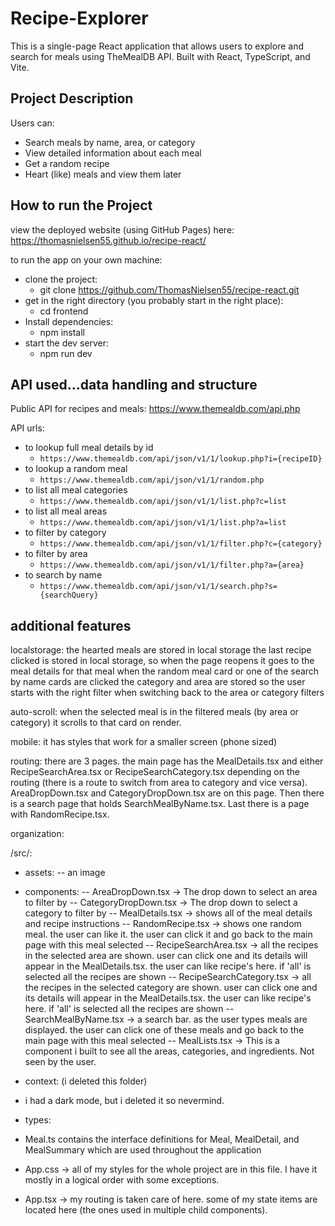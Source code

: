 # Recipe-Explorer

This is a single-page React application that allows users to explore and search for meals using TheMealDB API. Built with React, TypeScript, and Vite.

## Project Description

Users can:

- Search meals by name, area, or category
- View detailed information about each meal
- Get a random recipe
- Heart (like) meals and view them later

## How to run the Project

view the deployed website (using GitHub Pages) here:
https://thomasnielsen55.github.io/recipe-react/

to run the app on your own machine:

- clone the project:
  - git clone https://github.com/ThomasNielsen55/recipe-react.git
- get in the right directory (you probably start in the right place):
  - cd frontend
- Install dependencies:
  - npm install
- start the dev server:
  - npm run dev

## API used...data handling and structure

Public API for recipes and meals:
https://www.themealdb.com/api.php

API urls:

- to lookup full meal details by id
  - `https://www.themealdb.com/api/json/v1/1/lookup.php?i={recipeID}`
- to lookup a random meal
  - `https://www.themealdb.com/api/json/v1/1/random.php`
- to list all meal categories
  - `https://www.themealdb.com/api/json/v1/1/list.php?c=list`
- to list all meal areas
  - `https://www.themealdb.com/api/json/v1/1/list.php?a=list`
- to filter by category
  - `https://www.themealdb.com/api/json/v1/1/filter.php?c={category}`
- to filter by area
  - `https://www.themealdb.com/api/json/v1/1/filter.php?a={area}`
- to search by name
  - `https://www.themealdb.com/api/json/v1/1/search.php?s={searchQuery}`

## additional features

localstorage:
the hearted meals are stored in local storage
the last recipe clicked is stored in local storage, so when the page reopens it goes to the meal details for that meal
when the random meal card or one of the search by name cards are clicked the category and area are stored so the user starts with the right filter when switching back to the area or category filters

auto-scroll:
when the selected meal is in the filtered meals (by area or category) it scrolls to that card on render.

mobile:
it has styles that work for a smaller screen (phone sized)

routing:
there are 3 pages. the main page has the MealDetails.tsx and either RecipeSearchArea.tsx or RecipeSearchCategory.tsx depending on the routing (there is a route to switch from area to category and vice versa). AreaDropDown.tsx and CategoryDropDown.tsx are on this page. Then there is a search page that holds SearchMealByName.tsx. Last there is a page with RandomRecipe.tsx.

organization:

/src/:

- assets:
  -- an image

- components:
  -- AreaDropDown.tsx -> The drop down to select an area to filter by
  -- CategoryDropDown.tsx -> The drop down to select a category to filter by
  -- MealDetails.tsx -> shows all of the meal details and recipe instructions
  -- RandomRecipe.tsx -> shows one random meal. the user can like it. the user can click it and go back to the main page with this meal selected
  -- RecipeSearchArea.tsx -> all the recipes in the selected area are shown. user can click one and its details will appear in the MealDetails.tsx. the user can like recipe's here. if 'all' is selected all the recipes are shown
  -- RecipeSearchCategory.tsx -> all the recipes in the selected category are shown. user can click one and its details will appear in the MealDetails.tsx. the user can like recipe's here. if 'all' is selected all the recipes are shown
  -- SearchMealByName.tsx -> a search bar. as the user types meals are displayed. the user can click one of these meals and go back to the main page with this meal selected
  -- MealLists.tsx -> This is a component i built to see all the areas, categories, and ingredients. Not seen by the user.

- context: (i deleted this folder)
- i had a dark mode, but i deleted it so nevermind.

- types:
- Meal.ts contains the interface definitions for Meal, MealDetail, and MealSummary which are used throughout the application

- App.css -> all of my styles for the whole project are in this file. I have it mostly in a logical order with some exceptions.
- App.tsx -> my routing is taken care of here. some of my state items are located here (the ones used in multiple child components).
